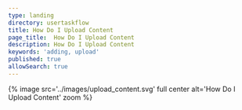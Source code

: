 ```yaml
---
type: landing
directory: usertaskflow
title: How Do I Upload Content
page_title:  How Do I Upload Content
description: How Do I Upload Content
keywords: 'adding, upload'
published: true
allowSearch: true
---
```

{% image src='../images/upload_content.svg' full center alt='How Do I Upload Content' zoom %} 

